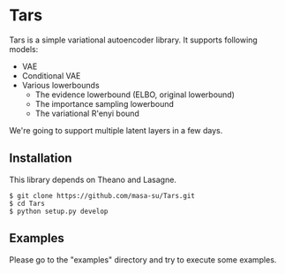 # Tars
Tars is a simple variational autoencoder library. It supports following models:
* VAE
* Conditional VAE
* Various lowerbounds
  * The evidence lowerbound (ELBO, original lowerbound)
  * The importance sampling lowerbound 
  * The variational R\'enyi bound

We're going to support multiple latent layers in a few days.

## Installation
This library depends on Theano and Lasagne.
```
$ git clone https://github.com/masa-su/Tars.git
$ cd Tars
$ python setup.py develop
```
## Examples
Please go to the "examples" directory and try to execute some examples.

